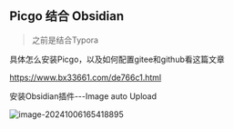 ## Picgo 结合 Obsidian

> 之前是结合Typora

具体怎么安装Picgo，以及如何配置gitee和github看这篇文章

https://www.bx33661.com/de766c1.html

安装Obsidian插件---Image auto Upload

![image-20241006165418895](https://gitee.com/bx33661/image/raw/master/path/image-20241006165418895.png)

